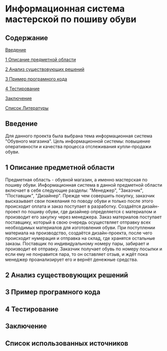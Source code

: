 # Информационная система мастерской по пошиву обуви
## Содержание
[Введение](#introduction)

[1 Описание предметной области](#PredmetnayaOblast)

[2 Анализ существовующих решений](#AnalizResheniy)

[3 Пример програмного кода](#Programma)

[4 Тестирование](#Test)

[Заключение](#Itog)

[Список Литературы](#Literatura)


<a name = "introduction"/>

## Введение

Для данного проекта была выбрана тема информационная система "Обувного магазина". Цель информационной системы: повышение оперативности и качества процесса отслеживания купли-продажи обуви.

<a name = "PredmetnayaOblast"/>

## 1 Описание предметной области
Предметная область - обувной магазин, а именно мастерская по пошиву обуви. Информационная система в данной предметной области включает в себя следующие разделы: "Менеджер", 
"Заказчик", "Поставщик", "Дизайнер". Прежде чем совершить покупку, заказчик высказывает свои пожелания по поводу обуви и только после этого происходит оплата и заказ поступает в разработку. Создаётся дизайн-проект по пошиву обуви, где дизайнер определяется с материалом и производит его закупку через менеджера. Заказ материалов поступает поставщику, который в свою очередь осуществляет отправку всех необходимых материалов для изготовления обуви. При поступлении материала на производство, создаётся дизайн-проекта, после чего происходит нумерация и отправка на склад, где хранятся остальные заказы. Поставщик по индивидуальному номеру пары, забирает и производит её отправку. 
Заказчик получает обувь по номеру посылки и если ему не понравится пара, то он оставляет отзыв, и ждёт пока менеджер проанализирует его и вернёт денежные средства.


<a name = "AnalizResheniy"/>

## 2 Анализ существовующих решений


<a name = "Programma"/>

## 3 Пример програмного кода


<a name = "Test"/>

## 4 Тестирование


<a name = "Itog"/>

## Заключение


<a name = "Literatura"/>

## Список использованных источников
